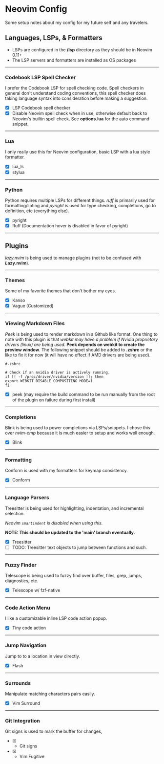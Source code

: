 # Neovim Config

Some setup notes about my config for my future self and any travelers.

## Languages, LSPs, & Formatters

- LSPs are configured in the **/lsp** directory as they should be in Neovim 0.11+
- The LSP servers and formatters are installed as OS packages

***

### Codebook LSP Spell Checker

I prefer the Codebook LSP for spell checking code. Spell checkers in general don't 
understand coding conventions, this spell checker does taking language syntax into consideration 
before making a suggestion.

- [x] LSP Codebook spell checker
- [x] Disable Neovim spell check when in use, otherwise default back to Neovim's builtin spell 
check. See **options.lua** for the auto command snippet.

***

### Lua

I only really use this for Neovim configuration, basic LSP with a lua style formatter.

- [x] lua_ls 
- [x] stylua

***

### Python

Python requires multiple LSPs for different things. *ruff* is primarily used for formatting/linting
and *pyright* is used for type checking, completions, go to definition, etc (everything else).

- [x] pyright
- [x] Ruff (Documentation hover is disabled in favor of pyright)

***

## Plugins

*lazy.nvim* is being used to manage plugins (not to be confused with ***L*azy.nvim**).

***

### Themes

Some of my favorite themes that don't bother my eyes.

- [x] Kanso
- [x] Vague (Customized)

***

### Viewing Markdown Files

*Peek* is being used to render markdown in a Github like format. One thing to note with this plugin
is that *webkit may have a problem if Nvidia proprietary drivers (linux) are being used*. 
**Peek depends on webkit to create the preview window**. The following snippet should be added to 
**.zshrc** or the like to fix it for now (it will have no effect if AMD drivers are being used).

```
#.zshrc

# Check if an nvidia driver is actively running.
if [[ -f /proc/driver/nvidia/version ]]; then
export WEBKIT_DISABLE_COMPOSITING_MODE=1
fi
```

- [x] peek (may require the build command to be run manually from the root of 
the plugin on failure during first install)

***

### Completions

Blink is being used to power completions via LSPs/snippets. I chose this over _nvim-cmp_ 
because it is much easier to setup and works well enough.

- [x] Blink 

***

### Formatting

Conform is used with my formatters for keymap consistency.

- [x] Conform

***

### Language Parsers

Treesitter is being used for highlighting, indentation, and incremental selection.

*Neovim `smartindent` is disabled when using this.* 

**NOTE: This should be updated to the 'main' branch eventually.**

- [x] Treesitter
- [ ] TODO: Treesitter text objects to jump between functions and such.

***

### Fuzzy Finder

Telescope is being used to fuzzy find over buffer, files, grep, jumps, diagnostics, etc.

- [x] Telescope w/ fzf-native

***

### Code Action Menu

I like a customizable inline LSP code action popup.

- [x] Tiny code action

***

### Jump Navigation

Jump to to a location in view directly.

- [x] Flash

***

### Surrounds

Manipulate matching characters pairs easily.

- [x] Vim Surround

***

### Git Integration

Git signs is used to mark the buffer for changes, 

- [x] - Git signs
- [x] - Vim Fugitive
